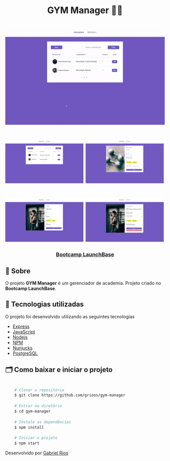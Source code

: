 <h1 align="center">
    GYM Manager 🏋️‍♂️
</h1>

<h1 align="center">
    <img src="/github/gym-manager.gif" height="50%">
</h1>

<h1>
    <img src="/github/home-instructors.PNG"  width="49%" height"100%">
    <img src="/github/create-instructors.PNG"  width="49%" height"100%">
</h1>

<h1>
    <img src="/github/show-instructors.PNG" width="49%" height"100%">
    <img src="/github/edit-instructors.PNG" width="49%" height"100%">
</h1>

<h3 align="center">
    <a href="https://rocketseat.com.br/launchbase">Bootcamp LaunchBase</a>
<h3 >

## 🔖 Sobre

O projeto **GYM  Manager** é um gerenciador de academia. Projeto criado no  **Bootcamp LaunchBase**.


## 🚀 Tecnologias utilizadas

O projeto foi desenvolvido utilizando as seguintes tecnologias

- [Express](https://expressjs.com/pt-br/)
- [JavaScript](https://www.javascript.com/)
- [Nodejs](https://nodejs.org/en/)
- [NPM](https://www.npmjs.com/)
- [Nunjucks](https://mozilla.github.io/nunjucks/)
- [PostgreSQL](https://www.postgresql.org/)

## 🗂 Como baixar e iniciar o projeto

```bash

    # Clonar o repositório
    $ git clone https://github.com/grioos/gym-manager

    # Entrar no diretório
    $ cd gym-manager

    # Instale as dependências
    $ npm install
    
    # Iniciar o projeto
    $ npm start
```

Desenvolvido por [Gabriel Rios](https://www.linkedin.com/in/grioos/)
